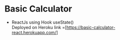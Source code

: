 # Basic Calculator
 -  ReactJs using Hook useState()<br>
 Deployed on Heroku
  link =[https://basic-calculator-react.herokuapp.com/]
